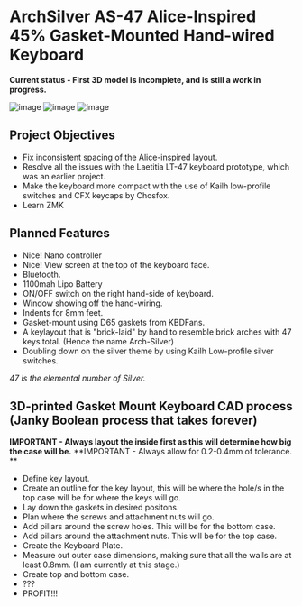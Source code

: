 # ArchSilver AS-47 Alice-Inspired 45% Gasket-Mounted Hand-wired Keyboard

**Current status - First 3D model is incomplete, and is still a work in progress.**

![image](https://github.com/neulwing/ArchSilver47/assets/44045041/ebbbc4a1-bffe-4c29-97a0-f57dbb877309)
![image](https://github.com/neulwing/ArchSilver47/assets/44045041/dcfaad3d-dcb4-4dab-9bd4-153a93decc33)
![image](https://github.com/neulwing/ArchSilver47/assets/44045041/47f92fee-b9e5-422e-bc99-789a2751d96d)


## Project Objectives
- Fix inconsistent spacing of the Alice-inspired layout.
- Resolve all the issues with the Laetitia LT-47 keyboard prototype, which was an earlier project.
- Make the keyboard more compact with the use of Kailh low-profile switches and CFX keycaps by Chosfox.
- Learn ZMK

## Planned Features
- Nice! Nano controller
- Nice! View screen at the top of the keyboard face.
- Bluetooth.
- 1100mah Lipo Battery
- ON/OFF switch on the right hand-side of keyboard.
- Window showing off the hand-wiring.
- Indents for 8mm feet.
- Gasket-mount using D65 gaskets from KBDFans.
- A keylayout that is "brick-laid" by hand to resemble brick arches with 47 keys total. (Hence the name Arch-Silver)
- Doubling down on the silver theme by using Kailh Low-profile silver switches.

_47 is the elemental number of Silver._

## 3D-printed Gasket Mount Keyboard CAD process (Janky Boolean process that takes forever)
**IMPORTANT - Always layout the inside first as this will determine how big the case will be.**
**IMPORTANT - Always allow for 0.2-0.4mm of tolerance. **
- Define key layout.
- Create an outline for the key layout, this will be where the hole/s in the top case will be for where the keys will go.
- Lay down the gaskets in desired positons.
- Plan where the screws and attachment nuts will go.
- Add pillars around the screw holes. This will be for the bottom case.
- Add pillars around the attachment nuts. This will be for the top case.
- Create the Keyboard Plate.
- Measure out outer case dimensions, making sure that all the walls are at least 0.8mm. (I am currently at this stage.)
- Create top and bottom case.
- ???
- PROFIT!!!

